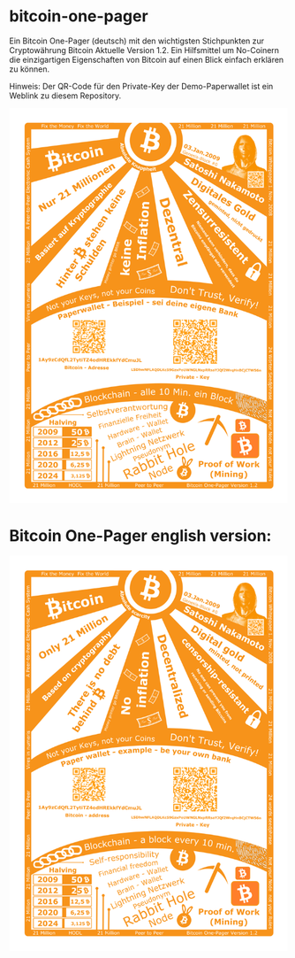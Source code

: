 # bitcoin-one-pager
Ein Bitcoin One-Pager (deutsch) mit den wichtigsten Stichpunkten zur Cryptowährung Bitcoin
Aktuelle Version 1.2. Ein Hilfsmittel um No-Coinern die einzigartigen Eigenschaften von Bitcoin auf einen Blick einfach erklären zu können.

Hinweis: Der QR-Code für den Private-Key der Demo-Paperwallet ist ein Weblink zu diesem Repository.

![alt text](https://github.com/svenpohl/bitcoin-one-pager/blob/main/bitcoin-one-pager.png?raw=true)

# Bitcoin One-Pager english version:
![alt text](https://github.com/svenpohl/bitcoin-one-pager/blob/main/bitcoin-one-pager-en.png?raw=true)

 
